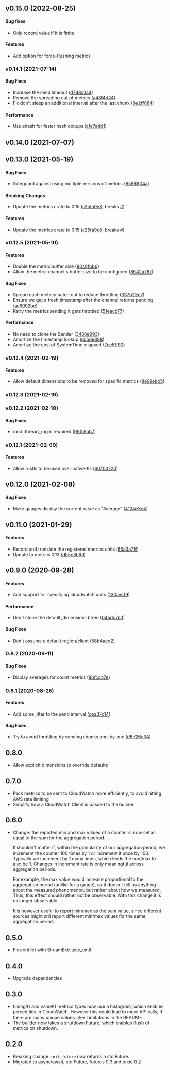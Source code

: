 <a name="v0.15.0"></a>
## v0.15.0 (2022-08-25)

#### Bug fixes
*   Only record value if it is finite

#### Features
*   Add option for force-flushing metrics


<a name="v0.14.1"></a>
### v0.14.1 (2021-07-14)


#### Bug Fixes

*   Increase the send timeout ([d798c0a4](https://github.com/ramn/metrics_cloudwatch/commit/d798c0a45ef3bb59195b170ea8a1832ee02b9bf4))
*   Remove the spreading out of metrics ([a48f4d24](https://github.com/ramn/metrics_cloudwatch/commit/a48f4d246b24b2a07cced86aebdf93dca04c4a06))
*   Fix don't sleep an additional interval after the last chunk ([9e2ff884](https://github.com/ramn/metrics_cloudwatch/commit/9e2ff8849033ec749cbfe85164db53ac7c068815))

#### Performance

*   Use ahash for faster hashlookups ([c1e7add1](https://github.com/ramn/metrics_cloudwatch/commit/c1e7add1b8edb377ce64bce911acb22e2a6cc01f))



<a name="v0.14.0"></a>
## v0.14.0 (2021-07-07)




<a name="v0.13.0"></a>
## v0.13.0 (2021-05-19)


#### Bug Fixes

*   Safeguard against using multiple versions of metrics ([8586904a](https://github.com/ramn/metrics_cloudwatch/commit/8586904a22f13783b648fce1a6751a3d77c34882))

#### Breaking Changes

*   Update the metrics crate to 0.15 ([c25fa9e8](https://github.com/ramn/metrics_cloudwatch/commit/c25fa9e80fbb3df3f97612d9d690b15234dc2d19), breaks [#](https://github.com/ramn/metrics_cloudwatch/issues/))

#### Features

*   Update the metrics crate to 0.15 ([c25fa9e8](https://github.com/ramn/metrics_cloudwatch/commit/c25fa9e80fbb3df3f97612d9d690b15234dc2d19), breaks [#](https://github.com/ramn/metrics_cloudwatch/issues/))



<a name="v0.12.5"></a>
### v0.12.5 (2021-05-10)


#### Features

*   Double the metric buffer size ([8040fbb6](https://github.com/ramn/metrics_cloudwatch/commit/8040fbb6104240187131a4403398777f659acb87))
*   Allow the metric channel's buffer size to be configured ([8642a767](https://github.com/ramn/metrics_cloudwatch/commit/8642a7671484dd28023af68084171b741f186240))

#### Bug Fixes

*   Spread each metrics batch out to reduce throttling ([337b23e7](https://github.com/ramn/metrics_cloudwatch/commit/337b23e7717f9bd61c09513a3e85e4559e7adac5))
*   Ensure we get a fresh timestamp after the channel returns pending ([ac6092be](https://github.com/ramn/metrics_cloudwatch/commit/ac6092becff00e85b7cfdb660403765d9dfdeddd))
*   Retry the metrics sending it gets throttled ([51eacb77](https://github.com/ramn/metrics_cloudwatch/commit/51eacb77aa482fc904c744fc2d50318198dd4622))

#### Performance

*   No need to clone the Sender ([3408e993](https://github.com/ramn/metrics_cloudwatch/commit/3408e99375176350be2b6f626e880c474ba17514))
*   Amortize the timestamp lookup ([dd5de888](https://github.com/ramn/metrics_cloudwatch/commit/dd5de8880568b6eb41650fb540d81d4c3a67fde9))
*   Amortize the cost of SystemTime::elapsed ([7ce51f90](https://github.com/ramn/metrics_cloudwatch/commit/7ce51f904f35a0db38360e46748b7ffc36b79e0c))



<a name="v0.12.4"></a>
### v0.12.4 (2021-02-19)


#### Features

*   Allow default dimensions to be removed for specific metrics ([8e99ebb5](https://github.com/ramn/metrics_cloudwatch/commit/8e99ebb55aab5896b9b0bb55e3f71e028e74d318))



<a name="v0.12.3"></a>
### v0.12.3 (2021-02-19)




<a name="v0.12.2"></a>
### v0.12.2 (2021-02-10)


#### Bug Fixes

*   rand::thread_rng is required ([98f58ab7](https://github.com/ramn/metrics_cloudwatch/commit/98f58ab7e78c9c7448aa06968ec0f0e7c37882fa))



<a name="v0.12.1"></a>
### v0.12.1 (2021-02-09)


#### Features

*   Allow rustls to be used over native-tls ([60703720](https://github.com/ramn/metrics_cloudwatch/commit/607037208aa9c8cb196f2f25c8989d4b9f1bf6d6))



<a name="v0.12.0"></a>
## v0.12.0 (2021-02-08)


#### Bug Fixes

*   Make gauges display the current value as "Average" ([4124e3e4](https://github.com/ramn/metrics_cloudwatch/commit/4124e3e4cdf967846459eae2606354e64ab2e291))

<a name="v0.11.0"></a>
## v0.11.0 (2021-01-29)


#### Features

*   Record and translate the registered metrics units ([66a3a71f](https://github.com/ramn/metrics_cloudwatch/commit/66a3a71f808d5992053f3c886d3d12f0d6dc328e))
*   Update to metrics 0.13 ([db5c3b9d](https://github.com/ramn/metrics_cloudwatch/commit/db5c3b9d1a0b12bee38eaf528310a290ed37164f))



<a name="v0.9.0"></a>
## v0.9.0 (2020-09-28)


#### Features

*   Add support for specifying cloudwatch units ([130aecf9](https://github.com/ramn/metrics_cloudwatch/commit/130aecf9e7e3b5f24a6ed89fa2adbacdab620ee6))

#### Performance

*   Don't clone the default_dimensions btree ([045dc7b3](https://github.com/ramn/metrics_cloudwatch/commit/045dc7b3eed249f840da0af8786f9dd4d6dd1b78))

#### Bug Fixes

*   Don't assume a default region/client ([58b4aed2](https://github.com/ramn/metrics_cloudwatch/commit/58b4aed2c4d069b0968be64f870c54ec8670feaa))



<a name="0.8.2"></a>
### 0.8.2 (2020-09-11)


#### Bug Fixes

*   Display averages for count metrics ([8bfccb7e](https://github.com/ramn/metrics_cloudwatch/commit/8bfccb7e27b9cff802045a16756fe5a051fae638))



<a name="0.8.1"></a>
### 0.8.1 (2020-08-26)


#### Features

*   Add some jitter to the send interval ([cea37c14](https://github.com/ramn/metrics_cloudwatch/commit/cea37c14c5dc814da802d50608b16d428e2a84ae))

#### Bug Fixes

*   Try to avoid throttling by sending chunks one-by-one ([d6e26e34](https://github.com/ramn/metrics_cloudwatch/commit/d6e26e34acf6c3bd227a8a9326a86f04da79d1d0))



0.8.0
-----
* Allow explicit dimensions to override defaults

0.7.0
-----
* Pack metrics to be sent to CloudWatch more efficiently, to avoid hitting AWS
rate limiting
* Simplify how a CloudWatch Client is passed to the builder

0.6.0
-----
* Change: the reported min and max values of a counter is now set as equal to
  the sum for the aggregation period.

  It shouldn't matter if, within the granularity of our aggregation period, we
  increment the counter 100 times by 1 or increment it once by 100. Typically we
  increment by 1 many times, which leads the min/max to also be 1. Changes in
  increment rate is only meaningful across aggregation periods.

  For example, the max value would increase proportional to the aggregation
  period (unlike for a gauge), so it doesn't tell us anything about the measured
  phenomenon, but rather about how we measured. Thus, this effect should rather
  not be observable. With this change it is no longer observable.

  It is however useful to report min/max as the sum value, since different
  sources might still report different min/max values for the same aggregation
  period.

0.5.0
-----
* Fix conflict with StreamExt::take_until

0.4.0
-----
* Upgrade dependencies

0.3.0
-----
* timing!() and value!() metrics types now use a histogram, which enables
percentiles in CloudWatch. However this could lead to more API calls, if there
are many unique values. See Limitations in the README.
* The builder now takes a shutdown Future, which enables flush of metrics on
shutdown.

0.2.0
-----

* Breaking change: `init_future` now returns a std Future.
* Migrated to async/await, std Future, futures 0.3 and tokio 0.2
